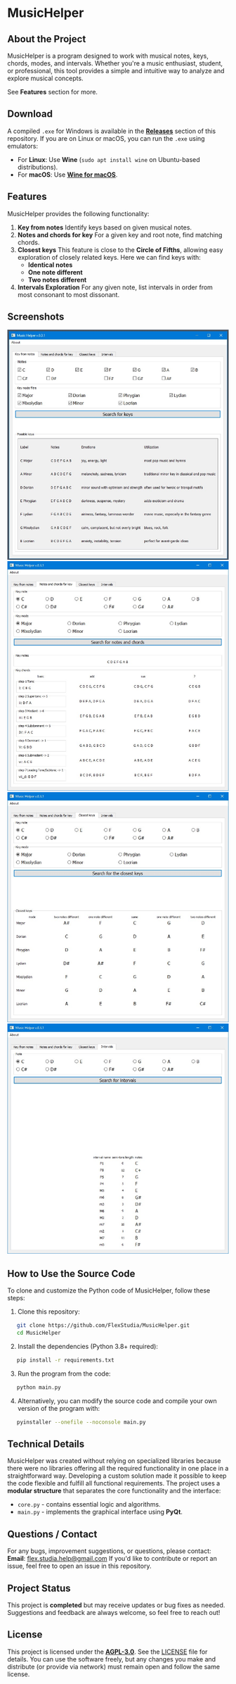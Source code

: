 # **MusicHelper**

## **About the Project**
MusicHelper is a program designed to work with musical notes, keys, chords, modes, and intervals. 
Whether you're a music enthusiast, student, or professional, this tool provides a simple and intuitive way 
to analyze and explore musical concepts.

See **Features** section for more.

## **Download**
A compiled `.exe` for Windows is available in the [**Releases**](https://github.com/FlexStudia/MusicHelper/releases) section of this repository.
If you are on Linux or macOS, you can run the `.exe` using emulators:
- For **Linux**: Use **Wine** (`sudo apt install wine` on Ubuntu-based distributions).
- For **macOS**: Use [**Wine for macOS**](https://www.winehq.org/).

## **Features**
MusicHelper provides the following functionality:

1. **Key from notes**
Identify keys based on given musical notes.
2. **Notes and chords for key**
For a given key and root note, find matching chords.
3. **Closest keys**
This feature is close to the **Circle of Fifths**, allowing easy exploration of closely related keys.
Here we can find keys with:
    - **Identical notes**
    - **One note different**
    - **Two notes different**
4. **Intervals Exploration**
For any given note, list intervals in order from most consonant to most dissonant.

## **Screenshots**
![Key from notes](images/screen_1.jpg)
![Notes and chords for key](images/screen_2.jpg)
![Closest keys](images/screen_3.jpg)
![Intervals Exploration](images/screen_4.jpg)

## **How to Use the Source Code**
To clone and customize the Python code of MusicHelper, follow these steps:
1. Clone this repository:
``` bash
   git clone https://github.com/FlexStudia/MusicHelper.git
   cd MusicHelper
```
2. Install the dependencies (Python 3.8+ required):
``` bash
   pip install -r requirements.txt
```
3. Run the program from the code:
``` bash
   python main.py
```
4. Alternatively, you can modify the source code and compile your own version of the program with:
``` bash
   pyinstaller --onefile --noconsole main.py
```

## **Technical Details**
MusicHelper was created without relying on specialized libraries because there were no libraries offering all the required functionality in one place in a straightforward way. Developing a custom solution made it possible to keep the code flexible and fulfill all functional requirements.
The project uses a **modular structure** that separates the core functionality and the interface:
- `core.py` - contains essential logic and algorithms.
- `main.py` - implements the graphical interface using **PyQt**.

## **Questions / Contact**
For any bugs, improvement suggestions, or questions, please contact:
**Email**: flex.studia.help@gmail.com
If you'd like to contribute or report an issue, feel free to open an issue in this repository.

## **Project Status**
This project is **completed** but may receive updates or bug fixes as needed. 
Suggestions and feedback are always welcome, so feel free to reach out!

## **License**
This project is licensed under the [**AGPL-3.0**](https://www.gnu.org/licenses/agpl-3.0.html). 
See the [LICENSE](https://github.com/FlexStudia/MusicHelper/blob/main/LICENSE) file for details.
You can use the software freely, but any changes you make and distribute (or provide via network) must remain open and follow the same license.
